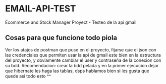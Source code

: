 # EMAIL-API-TEST
Ecommerce and Stock Manager Proyect - Testeo de la api gmail

## Cosas para que funcione todo piola
Ver los atajos de postman que puse en el proyecto, fijarse que el json con las credenciales que permiten usar la api de gmail este bien en la estructura del proyecto, y obviamente cambiar el user y contraseña de la conexion con su bdd. Recomendacion: crear la bdd pelada y en la primer ejecucion dejar que hibernate les haga las tablas, dsps hablamos bien si les gusta que quede asi todo esto ^^

